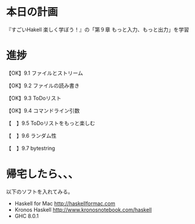 # 本日の計画
『すごいHakell 楽しく学ぼう！』の「第９章 もっと入力、もっと出力」を学習

# 進捗
【OK】9.1 ファイルとストリーム

【OK】9.2 ファイルの読み書き

【OK】9.3 ToDoリスト

【OK】9.4 コマンドライン引数

【　】9.5 ToDoリストをもっと楽しむ

【　】9.6 ランダム性

【　】9.7 bytestring

# 帰宅したら、、、
以下のソフトを入れてみる。
- Haskell for Mac
http://haskellformac.com
- Kronos Haskell
http://www.kronosnotebook.com/haskell
- GHC 8.0.1
